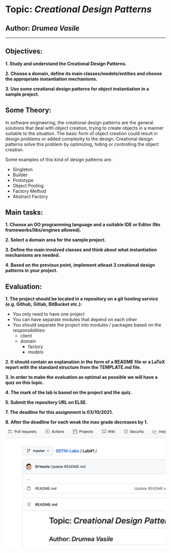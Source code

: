 # Topic: *Creational Design Patterns*
## Author: *Drumea Vasile*
------
## Objectives:
__1. Study and understand the Creational Design Patterns.__

__2. Choose a domain, define its main classes/models/entities and choose the appropriate instantiation mechanisms.__

__3. Use some creational design patterns for object instantiation in a sample project.__

## Some Theory:
In software engineering, the creational design patterns are the general solutions that deal with object creation, trying to create objects in a manner suitable to the situation. The basic form of object creation could result in design problems or added complexity to the design. Creational design patterns solve this problem by optimizing, hiding or controlling the object creation.

Some examples of this kind of design patterns are:

   * Singleton
   * Builder
   * Prototype
   * Object Pooling
   * Factory Method
   * Abstract Factory
   
## Main tasks:
__1. Choose an OO programming language and a suitable IDE or Editor (No frameworks/libs/engines allowed).__

__2. Select a domain area for the sample project.__

__3. Define the main involved classes and think about what instantiation mechanisms are needed.__

__4. Based on the previous point, implement atleast 3 creational design patterns in your project.__

## Evaluation:
__1. The project should be located in a repository on a git hosting service (e.g. Github, Gitlab, BitBucket etc.):__

  * You only need to have one project
  * You can have separate modules that depend on each other
  * You should separate the project into modules / packages based on the responsibilities:
    * client
    * domain
      * factory
      * models

__2. It should contain an explanation in the form of a README file or a LaTeX report with the standard structure from the TEMPLATE.md file.__

__3. In order to make the evaluation as optimal as possible we will have a quiz on this topic.__

__4. The mark of the lab is based on the project and the quiz.__

__5. Submit the repository URL on ELSE.__

__7. The deadline for this assignment is 03/10/2021.__

__8. After the deadline for each weak the max grade decreases by 1.__

![Screenshot](./img/screen0.png)
